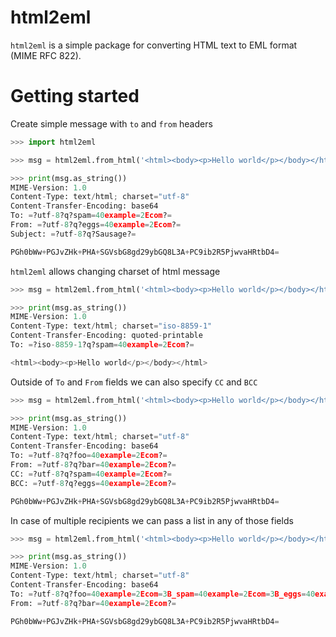 # html2eml

`html2eml` is a simple package for converting HTML text to EML format (MIME RFC 822).

# Getting started

Create simple message with `to` and `from` headers
```python
>>> import html2eml

>>> msg = html2eml.from_html('<html><body><p>Hello world</p></body></html>', to='spam@example.com', from_='eggs@example.com', subject='Sausage')

>>> print(msg.as_string())
MIME-Version: 1.0
Content-Type: text/html; charset="utf-8"
Content-Transfer-Encoding: base64
To: =?utf-8?q?spam=40example=2Ecom?=
From: =?utf-8?q?eggs=40example=2Ecom?=
Subject: =?utf-8?q?Sausage?=

PGh0bWw+PGJvZHk+PHA+SGVsbG8gd29ybGQ8L3A+PC9ib2R5PjwvaHRtbD4=
```

`html2eml` allows changing charset of html message
```python
>>> msg = html2eml.from_html('<html><body><p>Hello world</p></body></html>', charset='ISO-8859-1', to='spam@example.com')

>>> print(msg.as_string())
MIME-Version: 1.0
Content-Type: text/html; charset="iso-8859-1"
Content-Transfer-Encoding: quoted-printable
To: =?iso-8859-1?q?spam=40example=2Ecom?=

<html><body><p>Hello world</p></body></html>
```

Outside of `To` and `From` fields we can also specify `CC` and `BCC`
```python
>>> msg = html2eml.from_html('<html><body><p>Hello world</p></body></html>', to='foo@example.com', from_='bar@example.com', cc='spam@example.com', bcc='eggs@example.com')

>>> print(msg.as_string())
MIME-Version: 1.0
Content-Type: text/html; charset="utf-8"
Content-Transfer-Encoding: base64
To: =?utf-8?q?foo=40example=2Ecom?=
From: =?utf-8?q?bar=40example=2Ecom?=
CC: =?utf-8?q?spam=40example=2Ecom?=
BCC: =?utf-8?q?eggs=40example=2Ecom?=

PGh0bWw+PGJvZHk+PHA+SGVsbG8gd29ybGQ8L3A+PC9ib2R5PjwvaHRtbD4=
```

In case of multiple recipients we can pass a list in any of those fields
```python
>>> msg = html2eml.from_html('<html><body><p>Hello world</p></body></html>', to=['foo@example.com', 'spam@example.com', 'eggs@example.com'], from_='bar@example.com')

>>> print(msg.as_string())
MIME-Version: 1.0
Content-Type: text/html; charset="utf-8"
Content-Transfer-Encoding: base64
To: =?utf-8?q?foo=40example=2Ecom=3B_spam=40example=2Ecom=3B_eggs=40example=2Ecom?=
From: =?utf-8?q?bar=40example=2Ecom?=

PGh0bWw+PGJvZHk+PHA+SGVsbG8gd29ybGQ8L3A+PC9ib2R5PjwvaHRtbD4=
```